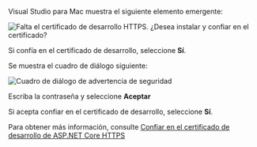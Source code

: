 Visual Studio para Mac muestra el siguiente elemento emergente:

![Falta el certificado de desarrollo HTTPS. ¿Desea instalar y confiar en el certificado?](~/getting-started/_static/trustCertMac.png)

Si confía en el certificado de desarrollo, seleccione **Sí**.

Se muestra el cuadro de diálogo siguiente:

![Cuadro de diálogo de advertencia de seguridad](~/getting-started/_static/certMac.png)

Escriba la contraseña y seleccione **Aceptar**

Si acepta confiar en el certificado de desarrollo, seleccione **Sí**.

Para obtener más información, consulte [Confiar en el certificado de desarrollo de ASP.NET Core HTTPS ](xref:security/enforcing-ssl#trust-the-aspnet-core-https-development-certificate-on-windows-and-macos)